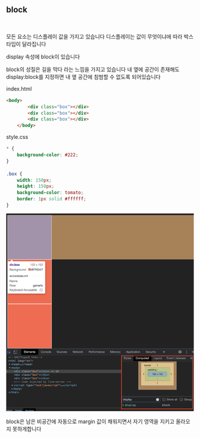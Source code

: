 ## block
<br/>

모든 요소는 디스플레이 값을 가지고 있습니다 디스플레이는 값이 무엇이냐에 따라 박스 타입이 달라집니다

display 속성에 block이 있습니다

block의 성질은 길을 막다 라는 느낌을 가지고 있습니다 내 옆에 공간이 존재해도 display:block를 지정하면 내 옆 공간에 침범할 수 없도록 되어있습니다

index.html

```html
<body>
        <div class="box"></div>
        <div class="box"></div>
        <div class="box"></div>
    </body>
```

style.css

```css
* {
    background-color: #222;
}

.box {
    width: 150px;
    height: 150px;
    background-color: tomato;
    border: 1px solid #ffffff;
}
```

<img src="./block/1.png">

block은 남은 비공간에 자동으로 margin 값이 채워지면서 자기 영역을 지키고 올라오지 못하게합니다